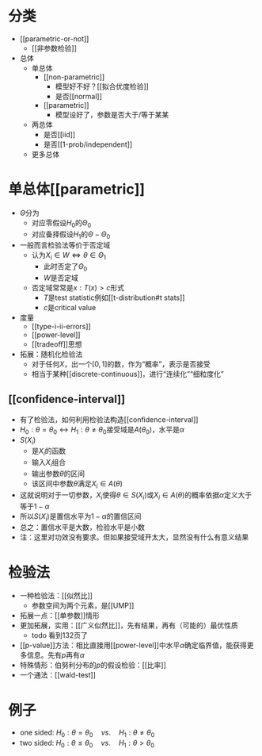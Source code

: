 # 分类
- [[parametric-or-not]]
  - [[非参数检验]]
- 总体
  - 单总体
    - [[non-parametric]]
      - 模型好不好？[[拟合优度检验]]
      - 是否[[normal]]
    - [[parametric]]
      - 模型设好了，参数是否大于/等于某某
  - 两总体
    - 是否[[iid]]
    - 是否[[1-prob/independent]]
  - 更多总体
# 单总体[[parametric]]
- $\Theta$分为
  - 对应零假设$H_0$的$\Theta_0$
  - 对应备择假设$H_1$的$\Theta-\Theta_0$
- 一般而言检验法等价于否定域
  - 认为$X_i\in W\Leftrightarrow\theta\in \Theta_1$
    - 此时否定了$\Theta_0$
    - $W$是否定域
  - 否定域常常是${x:T(x)>c}$形式
    - $T$是test statistic例如[[t-distribution#t stats]]
    - $c$是critical value
- 度量
  - [[type-i-ii-errors]]
  - [[power-level]]
  - [[tradeoff]]思想
- 拓展：随机化检验法
  - 对于任何$X$，出一个$[0,1]$的数，作为“概率”，表示是否接受
  - 相当于某种[[discrete-continuous]]，进行“连续化”“细粒度化”
## [[confidence-interval]]
- 有了检验法，如何利用检验法构造[[confidence-interval]]
- $H_0:\theta=\theta_0\leftrightarrow H_1:\theta\ne \theta_0$接受域是$A(\theta_0)$，水平是$\alpha$
- $S(X_i)$
  - 是$X_i$的函数
  - 输入$X_i$组合
  - 输出参数$\theta$的区间
  - 该区间中参数$\theta$满足$X_i\in A(\theta)$
- 这就说明对于一切参数，$X_i$使得$\theta\in S(X_i)$或$X_i \in A(\theta)$的概率依据$\alpha$定义大于等于$1-\alpha$
- 所以$S(X_i)$是置信水平为$1-\alpha$的置信区间
- 总之：置信水平是大数，检验水平是小数
- 注：这里对功效没有要求。但如果接受域开太大，显然没有什么有意义结果
# 检验法
- 一种检验法：[[似然比]]
  - 参数空间为两个元素，是[[UMP]]
- 拓展一点：[[单参数]]情形
- 更加拓展，实用：[[广义似然比]]，先有结果，再有（可能的）最优性质
  - todo 看到132页了
- [[p-value]]方法：相比直接用[[power-level]]中水平$\alpha$确定临界值，能获得更多信息。先有$p$再有$\alpha$
- 特殊情形：伯努利分布的$p$的假设检验：[[比率]]
- 一个通法：[[wald-test]]
# 例子
- one sided: $H_0:\theta=\theta_0\quad vs.\quad H_1:\theta\ne \theta_0$
- two sided: $H_0:\theta\le \theta_0\quad vs.\quad H_1:\theta> \theta_0$